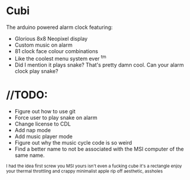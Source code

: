# Cubi
The arduino powered alarm clock featuring:

<ul>
<li>
Glorious 8x8 Neopixel display
</li>

<li>
Custom music on alarm
</li>

<li>
81 clock face colour combinations
</li>

<li>
Like the coolest menu system ever <sup>tm</sup>
</li>

<li>
Did I mention it plays snake? That's pretty damn cool. Can your alarm clock play snake?
</li>

</ul>

# //TODO:
<ul>
<li>
Figure out how to use git
</li>
<li>
Force user to play snake on alarm
</li>
<li>
Change license to CDL
</li>
<li>
Add nap mode
</li>
<li>
Add music player mode
</li>
<li>
Figure out why the music cycle code is so weird
</li>
<li>
Find a better name to not be associated with the MSI computer of the same name.
</li>
</ul>
<sup>I had the idea first screw you MSI yours isn't even a fucking cube it's a rectangle enjoy your thermal throttling and crappy minimalist apple rip off aesthetic, assholes</sup>


